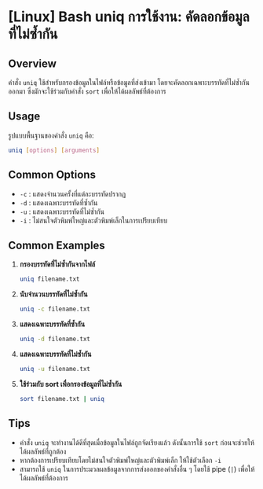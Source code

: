 # [Linux] Bash uniq การใช้งาน: คัดลอกข้อมูลที่ไม่ซ้ำกัน

## Overview
คำสั่ง `uniq` ใช้สำหรับกรองข้อมูลในไฟล์หรือข้อมูลที่ส่งเข้ามา โดยจะคัดลอกเฉพาะบรรทัดที่ไม่ซ้ำกันออกมา ซึ่งมักจะใช้ร่วมกับคำสั่ง `sort` เพื่อให้ได้ผลลัพธ์ที่ต้องการ

## Usage
รูปแบบพื้นฐานของคำสั่ง `uniq` คือ:

```bash
uniq [options] [arguments]
```

## Common Options
- `-c` : แสดงจำนวนครั้งที่แต่ละบรรทัดปรากฏ
- `-d` : แสดงเฉพาะบรรทัดที่ซ้ำกัน
- `-u` : แสดงเฉพาะบรรทัดที่ไม่ซ้ำกัน
- `-i` : ไม่สนใจตัวพิมพ์ใหญ่และตัวพิมพ์เล็กในการเปรียบเทียบ

## Common Examples
1. **กรองบรรทัดที่ไม่ซ้ำกันจากไฟล์**
   ```bash
   uniq filename.txt
   ```

2. **นับจำนวนบรรทัดที่ไม่ซ้ำกัน**
   ```bash
   uniq -c filename.txt
   ```

3. **แสดงเฉพาะบรรทัดที่ซ้ำกัน**
   ```bash
   uniq -d filename.txt
   ```

4. **แสดงเฉพาะบรรทัดที่ไม่ซ้ำกัน**
   ```bash
   uniq -u filename.txt
   ```

5. **ใช้ร่วมกับ sort เพื่อกรองข้อมูลที่ไม่ซ้ำกัน**
   ```bash
   sort filename.txt | uniq
   ```

## Tips
- คำสั่ง `uniq` จะทำงานได้ดีที่สุดเมื่อข้อมูลในไฟล์ถูกจัดเรียงแล้ว ดังนั้นการใช้ `sort` ก่อนจะช่วยให้ได้ผลลัพธ์ที่ถูกต้อง
- หากต้องการเปรียบเทียบโดยไม่สนใจตัวพิมพ์ใหญ่และตัวพิมพ์เล็ก ให้ใช้ตัวเลือก `-i`
- สามารถใช้ `uniq` ในการประมวลผลข้อมูลจากการส่งออกของคำสั่งอื่น ๆ โดยใช้ pipe (`|`) เพื่อให้ได้ผลลัพธ์ที่ต้องการ